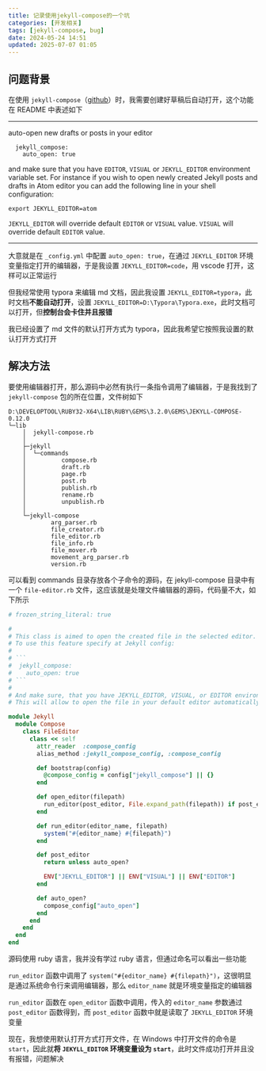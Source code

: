 ```yaml
---
title: 记录使用jekyll-compose的一个坑
categories: [开发相关]
tags: [jekyll-compose, bug]
date: 2024-05-24 14:51
updated: 2025-07-07 01:05
---
```

## 问题背景

在使用 `jekyll-compose`（[github](https://github.com/jekyll/jekyll-compose)）时，我需要创建好草稿后自动打开，这个功能在 README 中表述如下

---

auto-open new drafts or posts in your editor

```
  jekyll_compose:
    auto_open: true
```

and make sure that you have `EDITOR`, `VISUAL` or `JEKYLL_EDITOR` environment variable set. For instance if you wish to open newly created Jekyll posts and drafts in Atom editor you can add the following line in your shell configuration:

```
export JEKYLL_EDITOR=atom
```

`JEKYLL_EDITOR` will override default `EDITOR` or `VISUAL` value. `VISUAL` will override default `EDITOR` value.

---

大意就是在 `_config.yml` 中配置 `auto_open: true`，在通过 `JEKYLL_EDITOR` 环境变量指定打开的编辑器，于是我设置 `JEKYLL_EDITOR=code`，用 vscode 打开，这样可以正常运行

但我经常使用 typora 来编辑 md 文档，因此我设置 `JEKYLL_EDITOR=typora`，此时文档**不能自动打开**，设置 `JEKYLL_EDITOR=D:\Typora\Typora.exe`，此时文档可以打开，但**控制台会卡住并且报错**

我已经设置了 md 文件的默认打开方式为 typora，因此我希望它按照我设置的默认打开方式打开

## 解决方法

要使用编辑器打开，那么源码中必然有执行一条指令调用了编辑器，于是我找到了 `jekyll-compose` 包的所在位置，文件树如下

```
D:\DEVELOPTOOL\RUBY32-X64\LIB\RUBY\GEMS\3.2.0\GEMS\JEKYLL-COMPOSE-0.12.0
└─lib
    │  jekyll-compose.rb
    │
    ├─jekyll
    │  └─commands
    │          compose.rb
    │          draft.rb
    │          page.rb
    │          post.rb
    │          publish.rb
    │          rename.rb
    │          unpublish.rb
    │
    └─jekyll-compose
            arg_parser.rb
            file_creator.rb
            file_editor.rb
            file_info.rb
            file_mover.rb
            movement_arg_parser.rb
            version.rb
```

可以看到 commands 目录存放各个子命令的源码，在 jekyll-compose 目录中有一个 `file-editor.rb` 文件，这应该就是处理文件编辑器的源码，代码量不大，如下所示

```ruby
# frozen_string_literal: true

#
# This class is aimed to open the created file in the selected editor.
# To use this feature specify at Jekyll config:
#
# ```
#  jekyll_compose:
#    auto_open: true
# ```
#
# And make sure, that you have JEKYLL_EDITOR, VISUAL, or EDITOR environment variables set up.
# This will allow to open the file in your default editor automatically.

module Jekyll
  module Compose
    class FileEditor
      class << self
        attr_reader  :compose_config
        alias_method :jekyll_compose_config, :compose_config

        def bootstrap(config)
          @compose_config = config["jekyll_compose"] || {}
        end

        def open_editor(filepath)
          run_editor(post_editor, File.expand_path(filepath)) if post_editor
        end

        def run_editor(editor_name, filepath)
          system("#{editor_name} #{filepath}")
        end

        def post_editor
          return unless auto_open?

          ENV["JEKYLL_EDITOR"] || ENV["VISUAL"] || ENV["EDITOR"]
        end

        def auto_open?
          compose_config["auto_open"]
        end
      end
    end
  end
end
```

源码使用 ruby 语言，我并没有学过 ruby 语言，但通过命名可以看出一些功能

`run_editor` 函数中调用了 `system("#{editor_name} #{filepath}")`，这很明显是通过系统命令行来调用编辑器，那么 `editor_name` 就是环境变量指定的编辑器

`run_editor` 函数在 `open_editor` 函数中调用，传入的 `editor_name` 参数通过 `post_editor` 函数得到，而 `post_editor` 函数中就是读取了 `JEKYLL_EDITOR` 环境变量

现在，我想使用默认打开方式打开文件，在 Windows 中打开文件的命令是 `start`，因此就**将 `JEKYLL_EDITOR` 环境变量设为 `start`**，此时文件成功打开并且没有报错，问题解决
